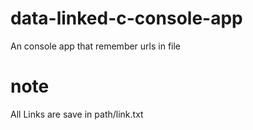 # data-linked-c-console-app
An console app that remember urls in file

# note
All Links are save in path/link.txt
